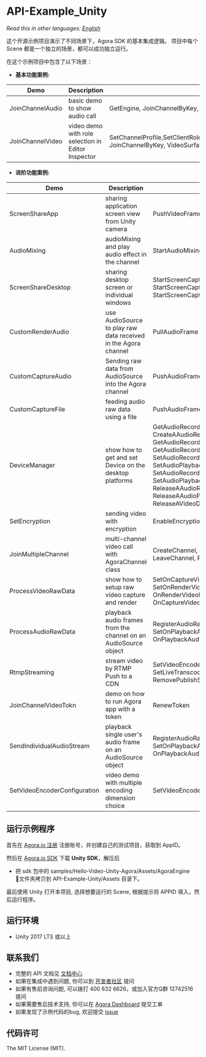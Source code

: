 # API-Example_Unity

*Read this in other languages: [English](README.md)*

这个开源示例项目演示了不同场景下，Agora SDK 的基本集成逻辑。 项目中每个 Scene 都是一个独立的场景，都可以成功独立运行。

在这个示例项目中包含了以下场景：

- **基本功能案例:**

| Demo             | Description                                        | APIs                                                         |
| ---------------- | -------------------------------------------------- | ------------------------------------------------------------ |
| JoinChannelAudio | basic demo to show audio call                      | GetEngine, JoinChannelByKey, LeaveChannel                    |
| JoinChannelVideo | video demo with role selection in Editor Inspector | SetChannelProfile,SetClientRole,EnableVideo,EnableVideoObserver, JoinChannelByKey, VideoSurface |

* **进阶功能案例:**

| Demo                         | Description                                                  | APIs                                                         |
| ---------------------------- | ------------------------------------------------------------ | ------------------------------------------------------------ |
| ScreenShareApp               | sharing application screen view from Unity camera            | PushVideoFrame, SetExternalVideoSource                       |
| AudioMixing                  | audioMixing and play audio effect in the channel             | StartAudioMixing, PlayEffect                                 |
| ScreenShareDesktop           | sharing desktop screen or individual windows                 | StartScreenCaptureByWindowId, StartScreenCaptureByDisplayId, StartScreenCaptureByScreenRect |
| CustomRenderAudio            | use AudioSource to play raw data received in the Agora channel | PullAudioFrame                                               |
| CustomCaptureAudio           | Sending raw data from AudioSource into the Agora channel     | PushAudioFrame                                               |
| CustomCaptureFile            | feeding audio raw data using a file                          | PushAudioFrame                                               |
| DeviceManager                | show how to get and set Device on the desktop platforms      | GetAudioRecordingDeviceManager, CreateAAudioRecordingDeviceManager,   GetAudioRecordingDeviceCount, GetAudioRecordingDevice, GetVideoDevice, SetAudioRecordingDevice,  SetAudioPlaybackDevice, SetAudioRecordingDeviceVolume, SetAudioPlaybackDeviceVolume, ReleaseAAudioRecordingDeviceManager, ReleaseAAudioPlaybackDeviceManager, ReleaseAVideoDeviceManager |
| SetEncryption                | sending video with encryption                                | EnableEncryption                                             |
| JoinMultipleChannel          | multi-channel video call with AgoraChannel class             | CreateChannel, SetClientRole, EnableEncryption, LeaveChannel, ReleaseChannel |
| ProcessVideoRawData          | show how to setup raw video capture and render               | SetOnCaptureVideoFrameCallback, SetOnRenderVideoFrameCallback,  OnRenderVideoFrameHandler, OnCaptureVideoFrameHandler |
| ProcessAudioRawData          | playback audio frames from the channel on an AudioSource object | RegisterAudioRawDataObserver, SetOnPlaybackAudioFrameCallback, OnPlaybackAudioFrameHandler |
| RtmpStreaming                | stream video by RTMP Push to a CDN                           | SetVideoEncoderConfiguration, SetLiveTranscoding, AddPublishStreamUrl, RemovePublishStreamUrl |
| JoinChannelVideoTokn         | demo on how to run Agora app with a token                    | RenewToken                                                   |
| SendIndividualAudioStream    | playback single user's audio frame on an AudioSource object  | RegisterAudioRawDataObserver, SetOnPlaybackAudioFrameBeforeMixingCallback, OnPlaybackAudioFrameBeforeMixingHandler |
| SetVideoEncoderConfiguration | video demo with multiple encoding dimension choice           | SetVideoEncoderConfiguration                                 |

## 运行示例程序
首先在 [Agora.io 注册](https://dashboard.agora.io/cn/signup/) 注册账号，并创建自己的测试项目，获取到 AppID。

然后在 [Agora.io SDK](https://docs.agora.io/cn/Agora%20Platform/downloads) 下载 **Unity SDK**，解压后

- 把 sdk 包中的 samples/Hello-Video-Unity-Agora/Assets/AgoraEngine 文件夹拷贝到 API-Example-Unity/Assets 目录下。

最后使用 Unity 打开本项目, 选择想要运行的 Scene, 根据提示将 APPID 填入，然后运行程序。

## 运行环境
* Unity 2017 LTS 或以上

## 联系我们

- 完整的 API 文档见 [文档中心](https://docs.agora.io/cn/)
- 如果在集成中遇到问题, 你可以到 [开发者社区](https://dev.agora.io/cn/) 提问
- 如果有售前咨询问题, 可以拨打 400 632 6626，或加入官方Q群 12742516 提问
- 如果需要售后技术支持, 你可以在 [Agora Dashboard](https://dashboard.agora.io) 提交工单
- 如果发现了示例代码的bug, 欢迎提交 [issue](https://github.com/AgoraIO/Hello-Unity3D-Agora/issues)

## 代码许可

The MIT License (MIT).
